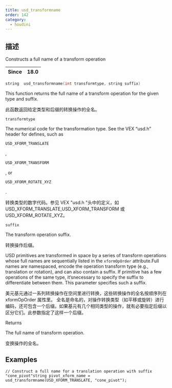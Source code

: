 ```yaml
---
title: usd_transformname
order: 142
category:
  - houdini
---
```

    
## 描述

Constructs a full name of a transform operation

| Since | 18.0 |
| ----- | ---- |

```c
string  usd_transformname(int transformtype, string suffix)
```

This function returns the full name of a transform operation for the given
type and suffix.

此函数返回给定类型和后缀的转换操作的全名。

`transformtype`

The numerical code for the transformation type. See the VEX “usd.h” header for
defines, such as

```c
USD_XFORM_TRANSLATE
```

,

```c
USD_XFORM_TRANSFORM
```

, or

```c
USD_XFORM_ROTATE_XYZ
```

.

转换类型的数字代码。参见 VEX "usd.h
"头中的定义，如 USD_XFORM_TRANSLATE,USD_XFORM_TRANSFORM 或 USD_XFORM_ROTATE_XYZ。

`suffix`

The transform operation suffix.

转换操作后缀。

USD primitives are transformed in space by a series of transform operations
whose full names are sequentially listed in the `xformOpOrder` attribute.Full
names are namespaced, encode the operation transform type (e.g., translation
or rotation), and can also contain a suffix. If primitive has a few operations
of the same type, it‘snecessary to specify the suffix to differentiate
between them. This parameter specifies such a suffix.

美元基元通过一系列转换操作在空间里进行转换，这些转换操作的全名按顺序列在 xformOpOrder 属性里。
全名是命名的，对操作转换类型（如平移或旋转）进行编码，还可包含一个后缀。如果基元有几个相同类型的操作，就有必要指定后缀以区分它们。此参数指定了这样一个后缀。

Returns

The full name of transform operation.

变换操作的全名。

## Examples

    // Construct a full name for a translation operation with suffix "cone_pivot"string pivot_xform_name = usd_transformname(USD_XFORM_TRANSLATE, "cone_pivot");
